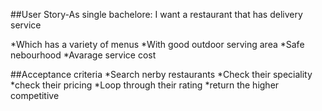 ##User Story-As single bachelore:
I want a restaurant that has delivery service

*Which has a variety of menus
*With good outdoor serving area
*Safe nebourhood
*Avarage service cost

##Acceptance criteria
*Search nerby restaurants
*Check their speciality
*check their pricing
*Loop through their rating
*return the higher competitive
